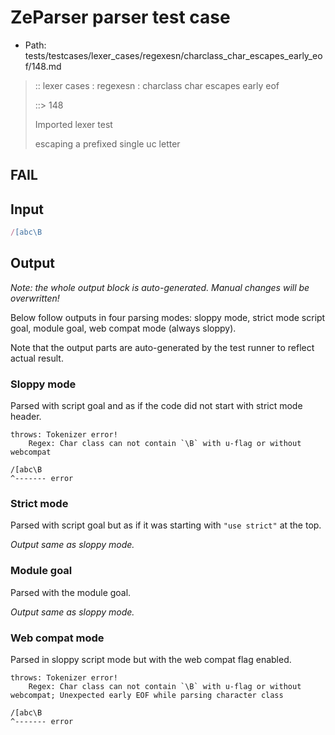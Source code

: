 # ZeParser parser test case

- Path: tests/testcases/lexer_cases/regexesn/charclass_char_escapes_early_eof/148.md

> :: lexer cases : regexesn : charclass char escapes early eof
>
> ::> 148
>
> Imported lexer test
>
> escaping a prefixed single uc letter

## FAIL

## Input

`````js
/[abc\B
`````

## Output

_Note: the whole output block is auto-generated. Manual changes will be overwritten!_

Below follow outputs in four parsing modes: sloppy mode, strict mode script goal, module goal, web compat mode (always sloppy).

Note that the output parts are auto-generated by the test runner to reflect actual result.

### Sloppy mode

Parsed with script goal and as if the code did not start with strict mode header.

`````
throws: Tokenizer error!
    Regex: Char class can not contain `\B` with u-flag or without webcompat

/[abc\B
^------- error
`````

### Strict mode

Parsed with script goal but as if it was starting with `"use strict"` at the top.

_Output same as sloppy mode._

### Module goal

Parsed with the module goal.

_Output same as sloppy mode._

### Web compat mode

Parsed in sloppy script mode but with the web compat flag enabled.

`````
throws: Tokenizer error!
    Regex: Char class can not contain `\B` with u-flag or without webcompat; Unexpected early EOF while parsing character class

/[abc\B
^------- error
`````

